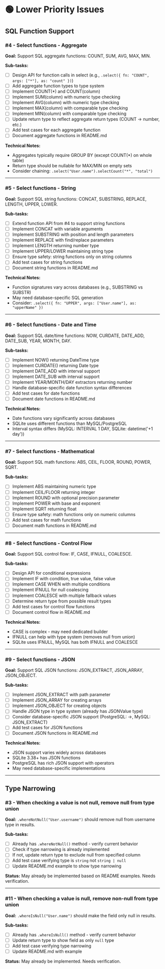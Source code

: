 # 🟢 Lower Priority Issues

## SQL Function Support

### #4 - Select functions - Aggregate
**Goal:** Support SQL aggregate functions: COUNT, SUM, AVG, MAX, MIN.

**Sub-tasks:**
- [ ] Design API for function calls in select (e.g., `.select({ fn: "COUNT", args: ["*"], as: "count" })`)
- [ ] Add aggregate function types to type system
- [ ] Implement COUNT(*) and COUNT(column)
- [ ] Implement SUM(column) with numeric type checking
- [ ] Implement AVG(column) with numeric type checking
- [ ] Implement MAX(column) with comparable type checking
- [ ] Implement MIN(column) with comparable type checking
- [ ] Update return type to reflect aggregate return types (COUNT → number, etc.)
- [ ] Add test cases for each aggregate function
- [ ] Document aggregate functions in README.md

**Technical Notes:**
- Aggregates typically require GROUP BY (except COUNT(*) on whole table)
- Return type should be nullable for MAX/MIN on empty sets
- Consider chaining: `.select("User.name").selectCount("*", "total")`

---

### #5 - Select functions - String
**Goal:** Support SQL string functions: CONCAT, SUBSTRING, REPLACE, LENGTH, UPPER, LOWER.

**Sub-tasks:**
- [ ] Extend function API from #4 to support string functions
- [ ] Implement CONCAT with variable arguments
- [ ] Implement SUBSTRING with position and length parameters
- [ ] Implement REPLACE with find/replace parameters
- [ ] Implement LENGTH returning number type
- [ ] Implement UPPER/LOWER maintaining string type
- [ ] Ensure type safety: string functions only on string columns
- [ ] Add test cases for string functions
- [ ] Document string functions in README.md

**Technical Notes:**
- Function signatures vary across databases (e.g., SUBSTRING vs SUBSTR)
- May need database-specific SQL generation
- Consider: `.select({ fn: "UPPER", args: ["User.name"], as: "upperName" })`

---

### #6 - Select functions - Date and Time
**Goal:** Support SQL date/time functions: NOW, CURDATE, DATE_ADD, DATE_SUB, YEAR, MONTH, DAY.

**Sub-tasks:**
- [ ] Implement NOW() returning DateTime type
- [ ] Implement CURDATE() returning Date type
- [ ] Implement DATE_ADD with interval support
- [ ] Implement DATE_SUB with interval support
- [ ] Implement YEAR/MONTH/DAY extractors returning number
- [ ] Handle database-specific date function syntax differences
- [ ] Add test cases for date functions
- [ ] Document date functions in README.md

**Technical Notes:**
- Date functions vary significantly across databases
- SQLite uses different functions than MySQL/PostgreSQL
- Interval syntax differs (MySQL: INTERVAL 1 DAY, SQLite: datetime('+1 day'))

---

### #7 - Select functions - Mathematical
**Goal:** Support SQL math functions: ABS, CEIL, FLOOR, ROUND, POWER, SQRT.

**Sub-tasks:**
- [ ] Implement ABS maintaining numeric type
- [ ] Implement CEIL/FLOOR returning integer
- [ ] Implement ROUND with optional precision parameter
- [ ] Implement POWER with base and exponent
- [ ] Implement SQRT returning float
- [ ] Ensure type safety: math functions only on numeric columns
- [ ] Add test cases for math functions
- [ ] Document math functions in README.md

---

### #8 - Select functions - Control Flow
**Goal:** Support SQL control flow: IF, CASE, IFNULL, COALESCE.

**Sub-tasks:**
- [ ] Design API for conditional expressions
- [ ] Implement IF with condition, true value, false value
- [ ] Implement CASE WHEN with multiple conditions
- [ ] Implement IFNULL for null coalescing
- [ ] Implement COALESCE with multiple fallback values
- [ ] Determine return type from possible result types
- [ ] Add test cases for control flow functions
- [ ] Document control flow in README.md

**Technical Notes:**
- CASE is complex - may need dedicated builder
- IFNULL can help with type system (removes null from union)
- SQLite uses IFNULL, MySQL has both IFNULL and COALESCE

---

### #9 - Select functions - JSON
**Goal:** Support SQL JSON functions: JSON_EXTRACT, JSON_ARRAY, JSON_OBJECT.

**Sub-tasks:**
- [ ] Implement JSON_EXTRACT with path parameter
- [ ] Implement JSON_ARRAY for creating arrays
- [ ] Implement JSON_OBJECT for creating objects
- [ ] Handle JSON type in type system (already has JSONValue type)
- [ ] Consider database-specific JSON support (PostgreSQL: ->, MySQL: JSON_EXTRACT)
- [ ] Add test cases for JSON functions
- [ ] Document JSON functions in README.md

**Technical Notes:**
- JSON support varies widely across databases
- SQLite 3.38+ has JSON functions
- PostgreSQL has rich JSON support with operators
- May need database-specific implementations

---

## Type Narrowing

### #3 - When checking a value is not null, remove null from type union
**Goal:** `.whereNotNull("User.username")` should remove null from username type in results.

**Sub-tasks:**
- [ ] Already has `.whereNotNull()` method - verify current behavior
- [ ] Check if type narrowing is already implemented
- [ ] If not, update return type to exclude null from specified column
- [ ] Add test case verifying type is `string` not `string | null`
- [ ] Update README.md example to show type narrowing

**Status:** May already be implemented based on README examples. Needs verification.

---

### #11 - When checking a value is null, remove non-null from type union
**Goal:** `.whereIsNull("User.name")` should make the field only null in results.

**Sub-tasks:**
- [ ] Already has `.whereIsNull()` method - verify current behavior
- [ ] Update return type to show field as only `null` type
- [ ] Add test case verifying type narrowing
- [ ] Update README.md with example

**Status:** May already be implemented. Needs verification.
